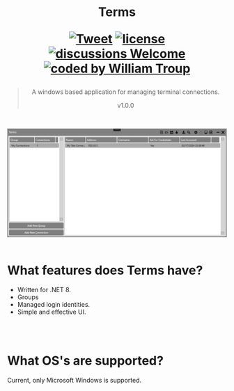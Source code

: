 <h1 align="center">
Terms

[![Tweet](https://img.shields.io/twitter/url/http/shields.io.svg?style=social)](https://twitter.com/intent/tweet?text=Heat.js%2C%20a%20free%20windows%terminals%20manager&url=https://github.com/williamtroup/Terms&hashtags=windows,terminals,manager)
[![license](https://img.shields.io/badge/license-MIT-green)](https://github.com/williamtroup/Terms/blob/main/LICENSE.txt)
[![discussions Welcome](https://img.shields.io/badge/discussions-Welcome-red)](https://github.com/williamtroup/Terms/discussions)
[![coded by William Troup](https://img.shields.io/badge/coded_by-William_Troup-yellow)](https://william-troup.com/)
</h1>

> <p align="center">A windows based application for managing terminal connections.</p>
> <p align="center">v1.0.0</p>
<br />

![Terms](docs/images/main.png)
<br>
<br>

<h1>What features does Terms have?</h1>

- Written for .NET 8.
- Groups
- Managed login identities.
- Simple and effective UI.
<br />
<br />


<h1>What OS's are supported?</h1>

Current, only Microsoft Windows is supported.
<br>
<br>